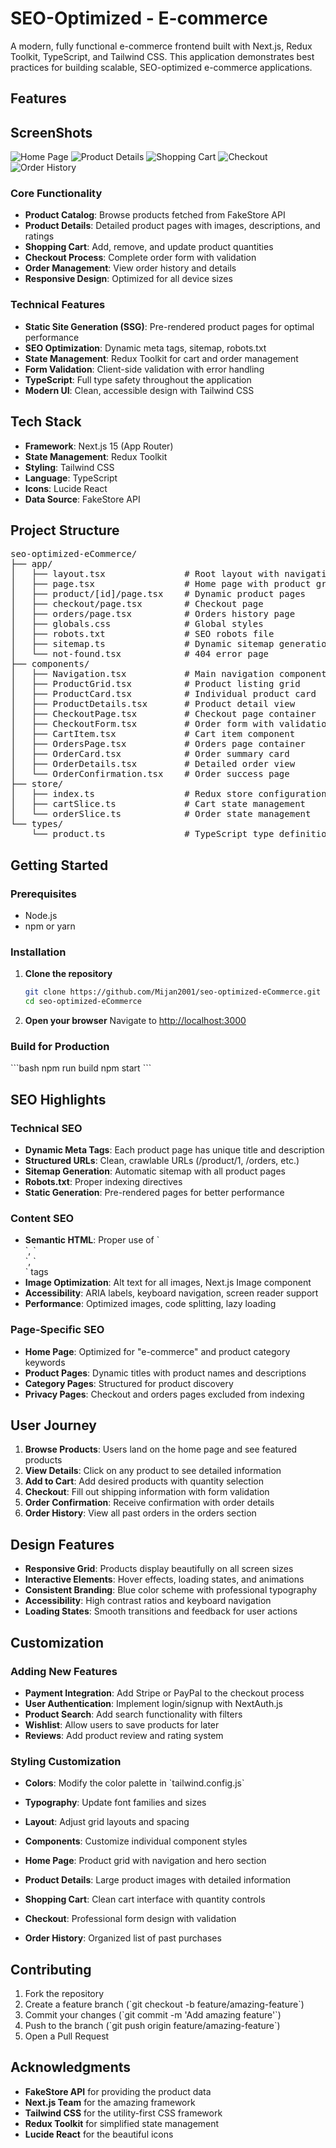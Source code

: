 # SEO-Optimized - E-commerce

A modern, fully functional e-commerce frontend built with Next.js, Redux Toolkit, TypeScript, and Tailwind CSS. This application demonstrates best practices for building scalable, SEO-optimized e-commerce applications.

## Features

## ScreenShots

![Home Page](./public/home.png)
![Product Details](./public/product-details.png)
![Shopping Cart](./public/product-cart.png)
![Checkout](./public/payment.png)
![Order History](./public/order.png)

### Core Functionality

-   **Product Catalog**: Browse products fetched from FakeStore API
-   **Product Details**: Detailed product pages with images, descriptions, and ratings
-   **Shopping Cart**: Add, remove, and update product quantities
-   **Checkout Process**: Complete order form with validation
-   **Order Management**: View order history and details
-   **Responsive Design**: Optimized for all device sizes

### Technical Features

-   **Static Site Generation (SSG)**: Pre-rendered product pages for optimal performance
-   **SEO Optimization**: Dynamic meta tags, sitemap, robots.txt
-   **State Management**: Redux Toolkit for cart and order management
-   **Form Validation**: Client-side validation with error handling
-   **TypeScript**: Full type safety throughout the application
-   **Modern UI**: Clean, accessible design with Tailwind CSS

## Tech Stack

-   **Framework**: Next.js 15 (App Router)
-   **State Management**: Redux Toolkit
-   **Styling**: Tailwind CSS
-   **Language**: TypeScript
-   **Icons**: Lucide React
-   **Data Source**: FakeStore API

## Project Structure
<pre>
seo-optimized-eCommerce/
├── app/
│   ├── layout.tsx               # Root layout with navigation
│   ├── page.tsx                 # Home page with product grid
│   ├── product/[id]/page.tsx    # Dynamic product pages
│   ├── checkout/page.tsx        # Checkout page
│   ├── orders/page.tsx          # Orders history page
│   ├── globals.css              # Global styles
│   ├── robots.txt               # SEO robots file
│   ├── sitemap.ts               # Dynamic sitemap generation
│   └── not-found.tsx            # 404 error page
├── components/
│   ├── Navigation.tsx           # Main navigation component
│   ├── ProductGrid.tsx          # Product listing grid
│   ├── ProductCard.tsx          # Individual product card
│   ├── ProductDetails.tsx       # Product detail view
│   ├── CheckoutPage.tsx         # Checkout page container
│   ├── CheckoutForm.tsx         # Order form with validation
│   ├── CartItem.tsx             # Cart item component
│   ├── OrdersPage.tsx           # Orders page container
│   ├── OrderCard.tsx            # Order summary card
│   ├── OrderDetails.tsx         # Detailed order view
│   └── OrderConfirmation.tsx    # Order success page
├── store/
│   ├── index.ts                 # Redux store configuration
│   ├── cartSlice.ts             # Cart state management
│   └── orderSlice.ts            # Order state management
└── types/
    └── product.ts               # TypeScript type definitions
</pre>
## Getting Started

### Prerequisites

-   Node.js
-   npm or yarn

### Installation

1. **Clone the repository**
   ```bash
   git clone https://github.com/Mijan2001/seo-optimized-eCommerce.git
   cd seo-optimized-eCommerce

2. **Open your browser**
   Navigate to [http://localhost:3000](http://localhost:3000)

### Build for Production

\`\`\`bash
npm run build
npm start
\`\`\`

##  SEO Highlights

### Technical SEO

-   **Dynamic Meta Tags**: Each product page has unique title and description
-   **Structured URLs**: Clean, crawlable URLs (/product/1, /orders, etc.)
-   **Sitemap Generation**: Automatic sitemap with all product pages
-   **Robots.txt**: Proper indexing directives
-   **Static Generation**: Pre-rendered pages for better performance

### Content SEO

-   **Semantic HTML**: Proper use of \`<main>\`, \`<section>\`, \`<article>\` tags
-   **Image Optimization**: Alt text for all images, Next.js Image component
-   **Accessibility**: ARIA labels, keyboard navigation, screen reader support
-   **Performance**: Optimized images, code splitting, lazy loading

### Page-Specific SEO

-   **Home Page**: Optimized for "e-commerce" and product category keywords
-   **Product Pages**: Dynamic titles with product names and descriptions
-   **Category Pages**: Structured for product discovery
-   **Privacy Pages**: Checkout and orders pages excluded from indexing

## User Journey

1. **Browse Products**: Users land on the home page and see featured products
2. **View Details**: Click on any product to see detailed information
3. **Add to Cart**: Add desired products with quantity selection
4. **Checkout**: Fill out shipping information with form validation
5. **Order Confirmation**: Receive confirmation with order details
6. **Order History**: View all past orders in the orders section

## Design Features

-   **Responsive Grid**: Products display beautifully on all screen sizes
-   **Interactive Elements**: Hover effects, loading states, and animations
-   **Consistent Branding**: Blue color scheme with professional typography
-   **Accessibility**: High contrast ratios and keyboard navigation
-   **Loading States**: Smooth transitions and feedback for user actions

## Customization

### Adding New Features

-   **Payment Integration**: Add Stripe or PayPal to the checkout process
-   **User Authentication**: Implement login/signup with NextAuth.js
-   **Product Search**: Add search functionality with filters
-   **Wishlist**: Allow users to save products for later
-   **Reviews**: Add product review and rating system

### Styling Customization

-   **Colors**: Modify the color palette in \`tailwind.config.js\`
-   **Typography**: Update font families and sizes
-   **Layout**: Adjust grid layouts and spacing
-   **Components**: Customize individual component styles

-   **Home Page**: Product grid with navigation and hero section
-   **Product Details**: Large product images with detailed information
-   **Shopping Cart**: Clean cart interface with quantity controls
-   **Checkout**: Professional form design with validation
-   **Order History**: Organized list of past purchases

## Contributing

1. Fork the repository
2. Create a feature branch (\`git checkout -b feature/amazing-feature\`)
3. Commit your changes (\`git commit -m 'Add amazing feature'\`)
4. Push to the branch (\`git push origin feature/amazing-feature\`)
5. Open a Pull Request

## Acknowledgments

-   **FakeStore API** for providing the product data
-   **Next.js Team** for the amazing framework
-   **Tailwind CSS** for the utility-first CSS framework
-   **Redux Toolkit** for simplified state management
-   **Lucide React** for the beautiful icons
